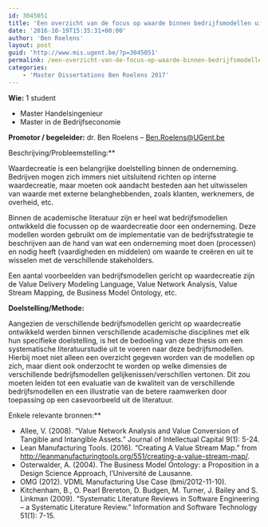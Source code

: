```yaml
---
id: 3045051
title: 'Een overzicht van de focus op waarde binnen bedrijfsmodellen uit de academische literatuur (Jens Vanhoecke).'
date: '2016-10-19T15:35:31+00:00'
author: 'Ben Roelens'
layout: post
guid: 'http://www.mis.ugent.be/?p=3045051'
permalink: /een-overzicht-van-de-focus-op-waarde-binnen-bedrijfsmodellen-uit-de-academische-literatuur-jens-vanhoecke/
categories:
    - 'Master Dissertations Ben Roelens 2017'
---
```


**Wie:** 1 student

- Master Handelsingenieur
- Master in de Bedrijfseconomie

**Promotor / begeleider:** dr. Ben Roelens – Ben.Roelens@UGent.be

 Beschrijving/Probleemstelling:**

Waardecreatie is een belangrijke doelstelling binnen de onderneming. Bedrijven mogen zich immers niet uitsluitend richten op interne waardecreatie, maar moeten ook aandacht besteden aan het uitwisselen van waarde met externe belanghebbenden, zoals klanten, werknemers, de overheid, etc.

Binnen de academische literatuur zijn er heel wat bedrijfsmodellen ontwikkeld die focussen op de waardecreatie door een onderneming. Deze modellen worden gebruikt om de implementatie van de bedrijfsstrategie te beschrijven aan de hand van wat een onderneming moet doen (processen) en nodig heeft (vaardigheden en middelen) om waarde te creëren en uit te wisselen met de verschillende stakeholders.

Een aantal voorbeelden van bedrijfsmodellen gericht op waardecreatie zijn de Value Delivery Modeling Language, Value Network Analysis, Value Stream Mapping, de Business Model Ontology, etc.

**Doelstelling/Methode:**

Aangezien de verschillende bedrijfsmodellen gericht op waardecreatie ontwikkeld werden binnen verschillende academische disciplines met elk hun specifieke doelstelling, is het de bedoeling van deze thesis om een systematische literatuurstudie uit te voeren naar deze bedrijfsmodellen. Hierbij moet niet alleen een overzicht gegeven worden van de modellen op zich, maar dient ook onderzocht te worden op welke dimensies de verschillende bedrijfsmodellen gelijkenissen/verschillen vertonen. Dit zou moeten leiden tot een evaluatie van de kwaliteit van de verschillende bedrijfsmodellen en een illustratie van de betere raamwerken door toepassing op een casevoorbeeld uit de literatuur.

 Enkele relevante bronnen:**

- Allee, V. (2008). “Value Network Analysis and Value Conversion of Tangible and Intangible Assets.” Journal of Intellectual Capital 9(1): 5-24.
- Lean Manufacturing Tools. (2016). “Creating A Value Stream Map.” from <http://leanmanufacturingtools.org/551/creating-a-value-stream-map/>.
- Osterwalder, A. (2004). The Business Model Ontology: a Proposition in a Design Science Approach, l’Université de Lausanne.
- OMG (2012). VDML Manufacturing Use Case (bmi/2012-11-10).
- Kitchenham, B., O. Pearl Brereton, D. Budgen, M. Turner, J. Bailey and S. Linkman (2009). “Systematic Literature Reviews in Software Engineering – a Systematic Literature Review.” Information and Software Technology 51(1): 7-15.